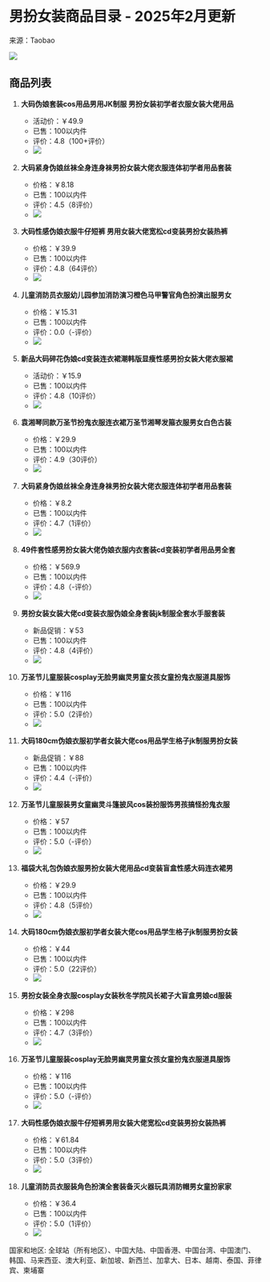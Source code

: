 # 男扮女装商品目录 - 2025年2月更新

来源：Taobao

![](//gw.alicdn.com/imgextra/i2/O1CN01WlLH0r1ObB903eNjB_!!6000000001723-0-tps-1920-3000.jpg_Q50.jpg_.webp)

## 商品列表

1. **大码伪娘套装cos用品男用JK制服 男扮女装初学者衣服女装大佬用品**
   - 活动价：￥49.9
   - 已售：100以内件
   - 评价：4.8（100+评价）
   - ![](//gw.alicdn.com/imgextra/i1/2626538822/O1CN01yiZXIM2F2X2zbwYlR_!!2626538822.jpg_Q75.jpg_.webp)

2. **大码紧身伪娘丝袜全身连身袜男扮女装大佬衣服连体初学者用品套装**
   - 价格：￥8.18
   - 已售：100以内件
   - 评价：4.5（8评价）
   - ![](//gw.alicdn.com/imgextra/i4/2214107077282/O1CN01fsTxmM23fD5H613Rb_!!2214107077282.jpg_Q75.jpg_.webp)

3. **大码性感伪娘衣服牛仔短裤 男用女装大佬宽松cd变装男扮女装热裤**
   - 价格：￥39.9
   - 已售：100以内件
   - 评价：4.8（64评价）
   - ![](//gw.alicdn.com/imgextra/i1/2413806463/TB1lxD0FbSYBuNjSspfXXcZCpXa_!!0-item_pic.jpg_Q75.jpg_.webp)

4. **儿童消防员衣服幼儿园参加消防演习橙色马甲警官角色扮演出服男女**
   - 价格：￥15.31
   - 已售：100以内件
   - 评价：0.0（-评价）
   - ![](//gw.alicdn.com/imgextra/i2/2219426084147/O1CN01aLcNoD1gVNWHaVgGH_!!2219426084147.jpg_Q75.jpg_.webp)

5. **新品大码碎花伪娘cd变装连衣裙潮韩版显瘦性感男扮女装大佬衣服裙**
   - 活动价：￥15.9
   - 已售：100以内件
   - 评价：4.8（10评价）
   - ![](//gw.alicdn.com/imgextra/i3/2931772795/O1CN01WRx4J11WW9xEXpdE3_!!2931772795.jpg_Q75.jpg_.webp)

6. **袁湘琴同款万圣节扮鬼衣服连衣裙万圣节湘琴发箍衣服男女白色古装**
   - 价格：￥29.9
   - 已售：100以内件
   - 评价：4.9（30评价）
   - ![](//gw.alicdn.com/imgextra/i3/2457357332/O1CN01Pril5g2426jk827Ga_!!2457357332.jpg_Q75.jpg_.webp)

7. **大码紧身伪娘丝袜全身连身袜男扮女装大佬衣服连体初学者用品套装**
   - 价格：￥8.2
   - 已售：100以内件
   - 评价：4.7（1评价）
   - ![](//gw.alicdn.com/imgextra/i3/1924995429/O1CN01YvZD4D1pyXGGYB9WE_!!1924995429.jpg_Q75.jpg_.webp)

8. **49件套性感男扮女装大佬伪娘衣服内衣套装cd变装初学者用品男全套**
   - 价格：￥569.9
   - 已售：100以内件
   - 评价：4.8（-评价）
   - ![](//gw.alicdn.com/imgextra/i3/1820881572/O1CN01QBEZOM1NU1ZsB1s0T_!!1820881572.jpg_Q75.jpg_.webp)

9. **男扮女装女装大佬cd变装衣服伪娘全身套装jk制服全套水手服套装**
   - 新品促销：￥53
   - 已售：100以内件
   - 评价：4.8（4评价）
   - ![](//gw.alicdn.com/imgextra/i4/2626538822/O1CN01M1wPBt2F2X4PUmv8J_!!2626538822.jpg_Q75.jpg_.webp)

10. **万圣节儿童服装cosplay无脸男幽灵男童女孩女童扮鬼衣服道具服饰**
    - 价格：￥116
    - 已售：100以内件
    - 评价：5.0（2评价）
    - ![](//gw.alicdn.com/imgextra/i4/O1CN01afxu0E1JCNkAbXs4h_!!6000000000992-2-tps-34-34.png_.webp)

11. **大码180cm伪娘衣服初学者女装大佬cos用品学生格子jk制服男扮女装**
    - 新品促销：￥88
    - 已售：100以内件
    - 评价：4.4（-评价）
    - ![](//gw.alicdn.com/imgextra/i2/O1CN015kXWTy26ZCWsjmEgH_!!6000000007675-2-tps-24-22.png_Q75.jpg_.webp)

12. **万圣节儿童服装男女童幽灵斗篷披风cos装扮服饰男孩搞怪扮鬼衣服**
    - 价格：￥57
    - 已售：100以内件
    - 评价：5.0（-评价）
    - ![](//gw.alicdn.com/imgextra/i2/O1CN015kXWTy26ZCWsjmEgH_!!6000000007675-2-tps-24-22.png_Q75.jpg_.webp)

13. **福袋大礼包伪娘衣服男扮女装大佬用品cd变装盲盒性感大码连衣裙男**
    - 价格：￥29.9
    - 已售：100以内件
    - 评价：4.8（5评价）
    - ![](//gw.alicdn.com/imgextra/i2/O1CN015kXWTy26ZCWsjmEgH_!!6000000007675-2-tps-24-22.png_Q75.jpg_.webp)

14. **大码180cm伪娘衣服初学者女装大佬cos用品学生格子jk制服男扮女装**
    - 价格：￥44
    - 已售：100以内件
    - 评价：5.0（22评价）
    - ![](//gw.alicdn.com/imgextra/i2/O1CN015kXWTy26ZCWsjmEgH_!!6000000007675-2-tps-24-22.png_Q75.jpg_.webp)

15. **男扮女装全身衣服cosplay女装秋冬学院风长裙子大盲盒男娘cd服装**
    - 价格：￥298
    - 已售：100以内件
    - 评价：4.7（3评价）
    - ![](//gw.alicdn.com/imgextra/i2/O1CN015kXWTy26ZCWsjmEgH_!!6000000007675-2-tps-24-22.png_Q75.jpg_.webp)

16. **万圣节儿童服装cosplay无脸男幽灵男童女孩女童扮鬼衣服道具服饰**
    - 价格：￥116
    - 已售：100以内件
    - 评价：5.0（-评价）
    - ![](//gw.alicdn.com/imgextra/i2/O1CN015kXWTy26ZCWsjmEgH_!!6000000007675-2-tps-24-22.png_Q75.jpg_.webp)

17. **大码性感伪娘衣服牛仔短裤男用女装大佬宽松cd变装男扮女装热裤**
    - 价格：￥61.84
    - 已售：100以内件
    - 评价：5.0（3评价）
    - ![](//gw.alicdn.com/imgextra/i2/O1CN015kXWTy26ZCWsjmEgH_!!6000000007675-2-tps-24-22.png_Q75.jpg_.webp)

18. **儿童消防员衣服装角色扮演全套装备灭火器玩具消防帽男女童扮家家**
    - 价格：￥36.4
    - 已售：100以内件
    - 评价：5.0（1评价）
    - ![](//gw.alicdn.com/imgextra/i2/O1CN015kXWTy26ZCWsjmEgH_!!6000000007675-2-tps-24-22.png_Q75.jpg_.webp)

国家和地区: 全球站（所有地区）、中国大陆、中国香港、中国台湾、中国澳门、韩国、马来西亚、澳大利亚、新加坡、新西兰、加拿大、日本、越南、泰国、菲律宾、柬埔寨